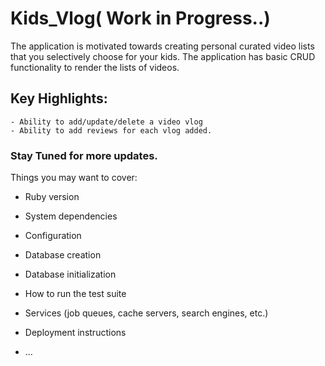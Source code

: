 # Kids_Vlog( Work in Progress..)

The application is motivated towards creating personal curated video lists that you selectively choose for your kids. The application has basic CRUD functionality to render the lists of videos. 

## Key Highlights:
    - Ability to add/update/delete a video vlog
    - Ability to add reviews for each vlog added. 
    
### Stay Tuned for more updates.
Things you may want to cover:

* Ruby version

* System dependencies

* Configuration

* Database creation

* Database initialization

* How to run the test suite

* Services (job queues, cache servers, search engines, etc.)

* Deployment instructions

* ...
